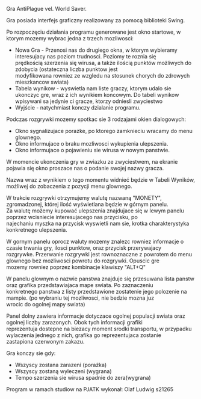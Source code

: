 Gra AntiPlague vel. World Saver.  
 
 Gra posiada interfejs graficzny realizowany za pomocą biblioteki Swing.  
 
 Po rozpoczęciu działania programu generowane jest okno startowe, w ktorym mozemy wybrac jedna z trzech mozliwosci:  
 
  - Nowa Gra - Przenosi nas do drugiego okna, w ktorym wybieramy interesujacy nas poziom trudnosci. Poziomy te roznia się  
 prędkością szerzenia się wirusa, a także ilością punktów możliwych do zdobycia (ostateczna liczba punktow jest  
 modyfikowana rowniez ze wzgledu na stosunek chorych do zdrowych mieszkancow swiata)  
  - Tabela wynikow - wyswietla nam liste graczy, ktorym udalo sie ukonczyc gre, wraz z ich wynikiem koncowym. Do tabeli wynikow  
 wpisywani sa jedynie ci gracze, ktorzy odniesli zwyciestwo  
  - Wyjście - natychmiast konczy dzialanie programu.  
 
 
 Podczas rozgrywki mozemy spotkac sie 3 rodzajami okien dialogowych:  
  - Okno sygnalizujace porazke, po ktorego zamknieciu wracamy do menu glownego.  
  - Okno informujace o braku mozliwosci wykupienia ulepszenia.  
  - Okno informujace o pojawieniu sie wirusa w nowym panstwie.  
 
 
 W momencie ukonczenia gry w zwiazku ze zwyciestwem, na ekranie pojawia się okno proszace nas o podanie swojej nazwy gracza.
 
 Nazwa wraz z wynikiem o tego momentu widnieć będzie w Tabeli Wyników, możliwej do zobaczenia z pozycji menu glownego.  
 
 W trakcie rozgrywki otrzymujemy walutę nazwaną "MONETY", zgromadzonej, której ilość wyświetlana będzie w górnym panelu.  
 Za walutę możemy kupować ulepszenia znajdujace się w lewym panelu poprzez wcisniecie interesujacego nas przycisku, po  
 najechaniu myszka na przycisk wyswietli nam sie, krotka charakterystyka konkretnego ulepszenia.  
 
 W gornym panelu oprocz waluty mozemy znalezc rowniez informacje o czasie trwania gry, ilosci punktow, oraz przycisk przerywajacy  
 rozgrywke. Przerwanie rozgrywki jest rownoznaczne z powrotem do menu glownego bez mozliwosci powrotu do rozgrywki. Opuscic gre  
 mozemy rowniez poprzez kombinacje klawiszy "ALT+Q"  
 
 W panelu glownym o nazwie panstwa znajduje się przesuwana lista panstw oraz grafika przedstawiajaca mape swiata. Po zaznaczeniu  
 konkretnego panstwa z listy przedstawione zostatenie jego polozenie na mampie. (po wybraniu tej mozliwosci, nie bedzie mozna juz  
 wrocic do ogolnej mapy swiata)  
 
 Panel dolny zawiera informacje dotyczace ogolnej populacji swiata oraz ogolnej liczby zarazonych. Obok tych informacji grafiki  
 reprezentuja dostepne na biezacy moment srodki transportu, w przypadku wylaczenia jednego z nich, grafika go reprezentujaca zostanie  
 zastapiona czerwonym zakazu.  
 
 Gra konczy sie gdy:  
  - Wszyscy zostana zarazeni (porażka)  
  - Wszyscy zostaną wyleczeni (wygrana)  
  - Tempo szerzenia sie wirusa spadnie do zera(wygrana)    
 
  
 Program w ramach studiow na PJATK wykonał: Olaf Ludwig s21265
